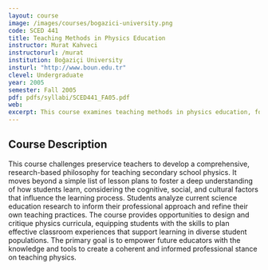 ```yaml
---
layout: course
image: /images/courses/bogazici-university.png
code: SCED 441
title: Teaching Methods in Physics Education
instructor: Murat Kahveci
instructorurl: /murat
institution: Boğaziçi University
insturl: "http://www.boun.edu.tr"
clevel: Undergraduate
year: 2005
semester: Fall 2005
pdf: pdfs/syllabi/SCED441_FA05.pdf
web:
excerpt: This course examines teaching methods in physics education, focusing on developing informed, research-based teaching philosophies and curriculum design for preservice teachers.
---
```

## Course Description
This course challenges preservice teachers to develop a comprehensive, research-based philosophy for teaching secondary school physics. It moves beyond a simple list of lesson plans to foster a deep understanding of how students learn, considering the cognitive, social, and cultural factors that influence the learning process. Students analyze current science education research to inform their professional approach and refine their own teaching practices. The course provides opportunities to design and critique physics curricula, equipping students with the skills to plan effective classroom experiences that support learning in diverse student populations. The primary goal is to empower future educators with the knowledge and tools to create a coherent and informed professional stance on teaching physics.